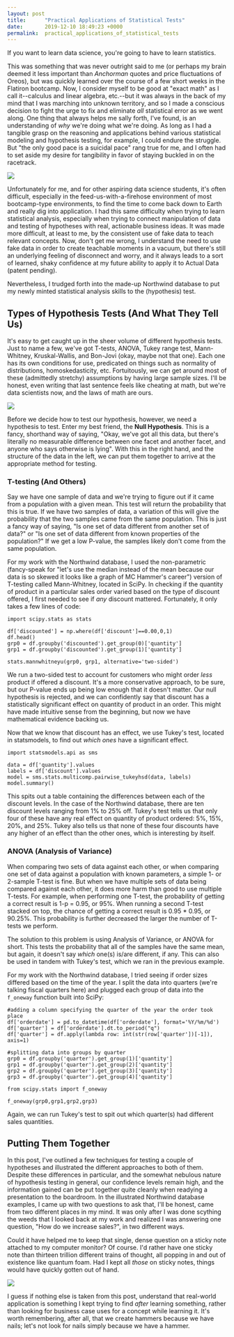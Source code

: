```yaml
---
layout: post
title:      "Practical Applications of Statistical Tests"
date:       2019-12-10 18:49:23 +0000
permalink:  practical_applications_of_statistical_tests
---
```



If you want to learn data science, you're going to have to learn statistics. 

This was something that was never outright said to me (or perhaps my brain deemed it less important than *Anchorman* quotes and price fluctuations of Oreos), but was quickly learned over the course of a few short weeks in the Flatiron bootcamp. Now, I consider myself to be good at "exact math" as I call it--calculus and linear algebra, etc.--but it was always in the back of my mind that I was marching into unknown territory, and so I made a conscious decision to fight the urge to fix and eliminate *all* statistical error as we went along. One thing that always helps me sally forth, I've found, is an understanding of *why* we're doing what we're doing. As long as I had a tangible grasp on the reasoning and applications behind various statistical modeling and hypothesis testing, for example, I could endure the struggle. But "the only good pace is a suicidal pace" rang true for me, and I often had to set aside my desire for tangibility in favor of staying buckled in on the racetrack.

![](https://i.kym-cdn.com/photos/images/original/001/384/024/8e4.jpg)

Unfortunately for me, and for other aspiring data science students, it's often difficult, especially in the feed-us-with-a-firehose environment of most bootcamp-type environments, to find the time to come back down to Earth and really dig into application. I had this same difficulty when trying to learn statistical analysis, especially when trying to connect manipulation of data and testing of hypotheses with real, actionable business ideas. It was made more difficult, at least to me, by the consistent use of fake data to teach relevant concepts. Now, don't get me wrong, I understand the need to use fake data in order to create teachable moments in a vacuum, but there's still an underlying feeling of disconnect and worry, and it always leads to a sort of learned, shaky confidence at my future ability to apply it to Actual Data (patent pending). 

Nevertheless, I trudged forth into the made-up Northwind database to put my newly minted statistical analysis skills to the (hypothesis) test. 

## Types of Hypothesis Tests (And What They Tell Us)

It's easy to get caught up in the sheer volume of different hypothesis tests. Just to name a few, we've got T-tests, ANOVA, Tukey range test, Mann-Whitney, Kruskal-Wallis, and Bon-Jovi (okay, maybe not that one). Each one has its own conditions for use, predicated on things such as normality of distributions, homoskedasticity, etc. Fortuitously, we can get around most of these (admittedly stretchy) assumptions by having large sample sizes. I'll be honest, even writing that last sentence feels like cheating at math, but we're data scientists now, and the laws of math are ours.

![](https://media.giphy.com/media/4gozGDYZcoHqE/giphy.gif)

Before we decide how to test our hypothesis, however, we need a hypothesis to test. Enter my best friend, the **Null Hypothesis**. This is a fancy, shorthand way of saying, "Okay, we've got all this data, but there's literally no measurable difference between one facet and another facet, and anyone who says otherwise is lying". With this in the right hand, and the structure of the data in the left, we can put them together to arrive at the appropriate method for testing. 

### T-testing (And Others)

Say we have one sample of data and we're trying to figure out if it came from a population with a given mean. This test will return the probability that this is true. If we have two samples of data, a variation of this will give the probability that the two samples came from the same population. This is just a fancy way of saying, "Is one set of data different from another set of data?" or "Is one set of data different from known properties of the population?" If we get a low P-value, the samples likely don't come from the same population. 

For my work with the Northwind database, I used the non-parametric (fancy-speak for "let's use the median instead of the mean because our data is so skewed it looks like a graph of MC Hammer's career") version of T-testing called Mann-Whitney, located in SciPy. In checking if the quantity of product in a particular sales order varied based on the type of discount offered, I first needed to see if *any* discount mattered. Fortunately, it only takes a few lines of code:

```
import scipy.stats as stats

df['discounted'] = np.where(df['discount']==0.00,0,1)
df.head()
grp0 = df.groupby('discounted').get_group(0)['quantity']
grp1 = df.groupby('discounted').get_group(1)['quantity']

stats.mannwhitneyu(grp0, grp1, alternative='two-sided')
```

We run a two-sided test to account for customers who might order *less* product if offered a discount. It's a more conservative approach, to be sure, but our P-value ends up being low enough that it doesn't matter. Our null hypothesis is rejected, and we can confidently say that discount has a statistically significant effect on quantity of product in an order. This might have made intuitive sense from the beginning, but now we have mathematical evidence backing us.

Now that we know that discount has an effect, we use Tukey's test, located in statsmodels, to find out *which ones* have a significant effect. 

```
import statsmodels.api as sms

data = df['quantity'].values
labels = df['discount'].values
model = sms.stats.multicomp.pairwise_tukeyhsd(data, labels)
model.summary()
```

This spits out a table containing the differences between each of the discount levels. In the case of the Northwind database, there are ten discount levels ranging from 1% to 25% off. Tukey's test tells us that only four of these have any real effect on quantity of product ordered: 5%, 15%, 20%, and 25%. Tukey also tells us that none of these four discounts have any higher of an effect than the other ones, which is interesting by itself.

### ANOVA (Analysis of Variance)

When comparing two sets of data against each other, or when comparing one set of data against a population with known parameters, a simple 1- or 2-sample T-test is fine. But when we have multiple sets of data being compared against each other, it does more harm than good to use multiple T-tests. For example, when performing one T-test, the probability of getting a correct result is 1-p = 0.95, or 95%. When running a second T-test stacked on top, the chance of getting a correct result is 0.95 * 0.95, or 90.25%. This probability is further decreased the larger the number of T-tests we perform. 

The solution to this problem is using Analysis of Variance, or ANOVA for short. This tests the probability that all of the samples have the same mean, but again, it doesn't say *which* one(s) is/are different, if any. This can also be used in tandem with Tukey's test, which we ran in the previous example. 

For my work with the Northwind database, I tried seeing if order sizes differed based on the time of the year. I split the data into quarters (we're talking fiscal quarters here) and plugged each group of data into the ```f_oneway``` function built into SciPy:

```
#adding a column specifying the quarter of the year the order took place
df['orderdate'] = pd.to_datetime(df['orderdate'], format='%Y/%m/%d')
df['quarter'] = df['orderdate'].dt.to_period("q")
df['quarter'] = df.apply(lambda row: int(str(row['quarter'])[-1]), axis=1)

#splitting data into groups by quarter
grp0 = df.groupby('quarter').get_group(1)['quantity']
grp1 = df.groupby('quarter').get_group(2)['quantity']
grp2 = df.groupby('quarter').get_group(3)['quantity']
grp3 = df.groupby('quarter').get_group(4)['quantity']

from scipy.stats import f_oneway

f_oneway(grp0,grp1,grp2,grp3)
```

Again, we can run Tukey's test to spit out which quarter(s) had different sales quantities.

## Putting Them Together

In this post, I've outlined a few techniques for testing a couple of hypotheses and illustrated the different approaches to both of them. Despite these differences in particular, and the somewhat nebulous nature of hypothesis testing in general, our confidence levels remain high, and the information gained can be put together quite cleanly when readying a presentation to the boardroom. In the illustrated Northwind database examples, I came up with two questions to ask that, I'll be honest, came from two different places in my mind. It was only after I was done scything the weeds that I looked back at my work and realized I was answering one question, "How do we increase sales?", in two different ways. 

Could it have helped me to keep that single, dense question on a sticky note attached to my computer monitor? Of course. I'd rather have one sticky note than thirteen trillion different trains of thought, all popping in and out of existence like quantum foam. Had I kept all *those* on sticky notes, things would have quickly gotten out of hand.

![](https://s3.envato.com/files/148472715/timelps21_monitor_h.jpg)

I guess if nothing else is taken from this post, understand that real-world application is something I kept trying to find *after* learning something, rather than looking for business case uses for a concept while learning it. It's worth remembering, after all, that we create hammers because we have nails; let's not look for nails simply because we have a hammer.
